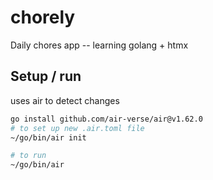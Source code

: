 # chorely
Daily chores app -- learning golang + htmx

## Setup / run
uses air to detect changes

```bash
go install github.com/air-verse/air@v1.62.0
# to set up new .air.toml file
~/go/bin/air init

# to run
~/go/bin/air
```

